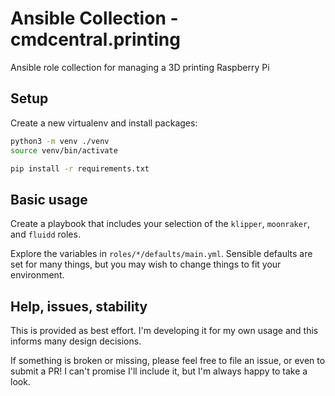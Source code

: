 # Ansible Collection - cmdcentral.printing

Ansible role collection for managing a 3D printing Raspberry Pi

## Setup

Create a new virtualenv and install packages:

```bash
python3 -m venv ./venv
source venv/bin/activate

pip install -r requirements.txt
```

## Basic usage

Create a playbook that includes your selection of the `klipper`, `moonraker`, and `fluidd` roles.

Explore the variables in `roles/*/defaults/main.yml`. Sensible defaults are set for many things, but you may
wish to change things to fit your environment.

## Help, issues, stability

This is provided as best effort. I'm developing it for my own usage and this informs many design decisions.

If something is broken or missing, please feel free to file an issue, or even to submit a PR! I can't promise I'll
include it, but I'm always happy to take a look.
